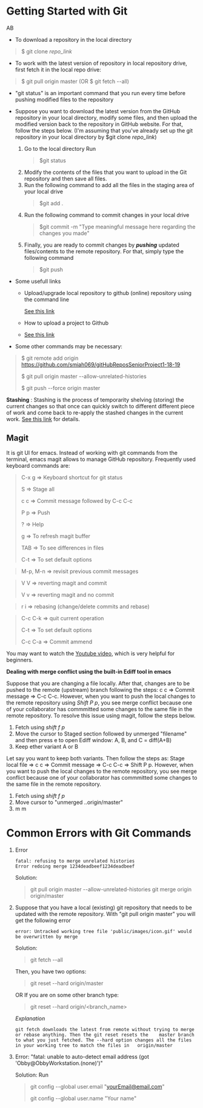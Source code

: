 # Getting Started with Git

AB


* To download a repository in the local directory

>$ git clone *repo_link*


* To work with the  latest version of repository in local repository drive, first fetch it in the local repo drive:


>$ git pull origin master       (OR  $ git fetch --all)

* "git status" is an important command that you run every time before pushing modified files to the repository

* Suppose you want to download the latest version from the GitHub repository in your local directory, modify some files, and then upload the modified version back to the repository in GitHub website. For that, follow the steps below. (I'm assuming that you've already set up the git repository in your local directory by $git clone *repo_link*)

	1. Go to the local directory Run
	   >$git status
	1. Modify the contents of the files that you want to upload in the Git repository and then save all files.
	1. Run the following command to add all the files in the staging area of your local drive 
	   >$git add . 
   1. Run the following command to commit changes in your local drive 
	  >$git commit -m "Type meaningful message here regarding the changes you made" 
  1. Finally, you are ready to commit changes by ***pushing*** updated files/contents to the  remote repository. For that,
	  simply type the following command
	  >$git push 


* Some usefull links 

  * Upload/upgrade local repository to github (online) repository using the command line

    [See this link](https://help.github.com/en/articles/adding-a-file-to-a-repository-using-the-command-line)

  * How to upload a project to Github

  * [See this link](https://stackoverflow.com/questions/12799719/how-to-upload-a-project-to-github)


* Some other commands may be necessary:

>$ git remote add origin https://github.com/smiah069/gitHubReposSeniorProject1-18-19
>
>$  git pull origin master --allow-unrelated-histories
>
>$ git push --force origin master


**Stashing**
: Stashing is the process of temporarity shelving (storing) the current changes so that once can quickly switch to different different piece of work and come back to re-apply the stashed changes in the current work. [See this link](https://www.atlassian.com/git/tutorials/saving-changes/git-stash) for details. 



## Magit

It is git UI for emacs. Instead of working with git commands from the terminal, emacs magit allows to manage GitHub repository. Frequently used keyboard commands are:

> C-x g => Keyboard shortcut for git status
>
> S   => Stage all
>
> c c => Commit message  followed by C-c C-c
>
> P p => Push
>
>?  => Help 
>
> g => To refresh magit buffer
>
> TAB => To see differences in files 
>
> C-t => To set default options 

>M-p, M-n  => revisit previous commit messages

>V V   => reverting magit and commit
>
>V v  => reverting magit and no commit

>r i => rebasing   (change/delete commits and rebase)

>C-c C-k => quit current operation
>
> C-t => To set default options  
>
> C-c C-a => Commit ammend

You may want to watch the [Youtube video](https://www.youtube.com/watch?v=vQO7F2Q9DwA), which is very helpful for beginners.  

**Dealing with merge conflict using the built-in Ediff tool in emacs**

Suppose that you are changing a file locally. After that, changes are to be pushed to the remote (upstream) branch following the steps: c c => Commit message => C-c C-c.  However, when you want to push the local changes to the remote repository using *Shift P p*, you see merge conflict because one of your collaborator has commmitted some changes to the same file in the remote repository. To resolve this issue using magit, follow the steps below.

1. Fetch using *shift f   p*
1. Move the cursor to Staged section followed by unmerged "filename" and then press e to open Ediff window: A, B, and C = diff(A+B)
1. Keep ether variant A or B


Let say you want to keep both variants. Then follow the steps as: Stage local file => c c => Commit message => C-c C-c => Shift P p. However, when you want to push the local changes to the remote repository, you see merge conflict because one of your collaborator has commmitted some changes to the same file in the remote repository.

1. Fetch using *shift f   p*
1. Move cursor to "unmerged ..origin/master"
1. m m


# Common Errors with Git Commands

1. Error
   ~~~
   fatal: refusing to merge unrelated histories
   Error redoing merge 1234deadbeef1234deadbeef
   ~~~

	Solution: 

	> git pull origin master --allow-unrelated-histories
	> git merge origin origin/master 

1. Suppose that you have a local (existing) git repository that needs to be updated with the remote repository. With "git pull    origin master" you will get the following error

	~~~
	error: Untracked working tree file 'public/images/icon.gif' would be overwritten by merge
	~~~

	Solution: 

	>git fetch --all

	Then, you have two options:

	>git reset --hard origin/master

	OR If you are on some other branch type:

	>git reset --hard origin/<branch_name>

	*Explanation* 
	~~~
	git fetch downloads the latest from remote without trying to merge or rebase anything. Then the git reset resets the    master branch to what you just fetched. The --hard option changes all the files in your working tree to match the files in   origin/master
	~~~

1. Error: "fatal: unable to auto-detect email address (got 'Obby@ObbyWorkstation.(none)')"

	Solution: Run 
	>git config --global user.email "yourEmail@email.com"
	>
	>git config --global user.name "Your name"





